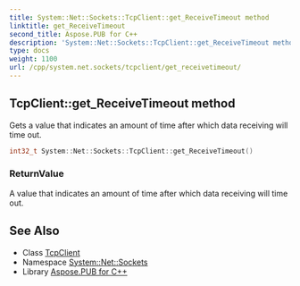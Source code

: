 ```yaml
---
title: System::Net::Sockets::TcpClient::get_ReceiveTimeout method
linktitle: get_ReceiveTimeout
second_title: Aspose.PUB for C++
description: 'System::Net::Sockets::TcpClient::get_ReceiveTimeout method. Gets a value that indicates an amount of time after which data receiving will time out in C++.'
type: docs
weight: 1100
url: /cpp/system.net.sockets/tcpclient/get_receivetimeout/
---
```

## TcpClient::get_ReceiveTimeout method


Gets a value that indicates an amount of time after which data receiving will time out.

```cpp
int32_t System::Net::Sockets::TcpClient::get_ReceiveTimeout()
```


### ReturnValue

A value that indicates an amount of time after which data receiving will time out.

## See Also

* Class [TcpClient](../)
* Namespace [System::Net::Sockets](../../)
* Library [Aspose.PUB for C++](../../../)
